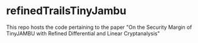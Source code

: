 # refinedTrailsTinyJambu
This repo hosts the code pertaining to the paper "On the Security Margin of TinyJAMBU with Refined Differential and Linear Cryptanalysis"

